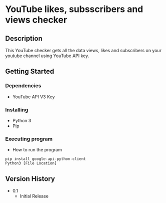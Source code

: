 # YouTube likes, subsscribers and views checker

## Description

This YouTube checker gets all the data views, likes and subscribers on your youtube channel using YouTube API key.

## Getting Started

### Dependencies

* YouTube API V3 Key

### Installing

* Python 3
* Pip

### Executing program

* How to run the program
```
pip install google-api-python-client
Python3 [File Location]
```

## Version History

* 0.1
    * Initial Release
